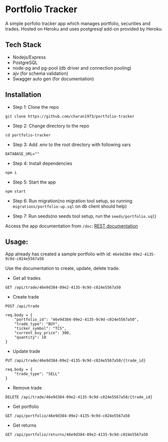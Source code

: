 # Portfolio Tracker


A simple porfolio tracker app which manages portfolio, securities and trades. Hosted on Heroku and uses postgresql add-on provided by Heroku.

## Tech Stack
- Nodejs/Express
- PostgreSQL
- node-pg and pg-pool (db driver and connection pooling)
- ajv (for schema validation)
- Swagger auto gen (for documentation)

## Installation
- Step 1:
Clone the repo

`git clone https://github.com/charan1973/portfolio-tracker`

- Step 2:
Change directory to the repo

`cd portfolio-tracker`

- Step 3:
Add .env to the root directory with following vars

```
DATABASE_URL=""
```

- Step 4:
Install dependencies

`npm i`

- Step 5:
Start the app

```
npm start
```

- Step 6:
Run migration(no migration tool setup, so running `migrations/portfolio-up.sql` on db client should help)

- Step 7:
Run seeds(no seeds tool setup, run the `seeds/portfolio.sql`)

Access the app documentation from `/doc`: [REST documentation](https://portfolio-tracker-sc.herokuapp.com/doc)

## **Usage:**
App already has created a sample portfolio with id: `46e9d384-09e2-4135-9c9d-c024e5567a50`

Use the documentation to create, update, delete trade.

- Get all trades

`GET /api/trade/46e9d384-09e2-4135-9c9d-c024e5567a50`


- Create trade

`POST /api/trade`

```
req.body = {
    "portfolio_id": "46e9d384-09e2-4135-9c9d-c024e5567a50",
    "trade_type": "BUY",
    "ticker_symbol": "TCS",
    "current_buy_price": 300,
    "quantity": 10
}
```

- Update trade

`PUT /api/trade/46e9d384-09e2-4135-9c9d-c024e5567a50/{trade_id}`

```
req.body = {
    "trade_type": "SELL"
}
```

- Remove trade

`DELETE /api/trade/46e9d384-09e2-4135-9c9d-c024e5567a50/{trade_id}`

- Get portfolio

`GET /api/portfolio/46e9d384-09e2-4135-9c9d-c024e5567a50`

- Get returns

`GET /api/portfolio/returns/46e9d384-09e2-4135-9c9d-c024e5567a50`
